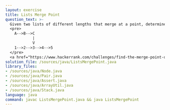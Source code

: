 ```yaml
---
layout: exercise
title: Lists Merge Point
question_text: >-
  Given two lists of different lengths that merge at a point, determine the merge point
  <pre>
    A-->B-->C
            |
            V
    1-->2-->3-->4-->5
  </pre>
  <a href="https://www.hackerrank.com/challenges/find-the-merge-point-of-two-joined-linked-lists/problem" target="_blank">More Practise</a>
solution_file: /sources/java/ListsMergePoint.java
library_files:
- /sources/java/Node.java
- /sources/java/Pair.java
- /sources/java/Assert.java
- /sources/java/ArrayUtil.java
- /sources/java/Stack.java
language: java
command: javac ListsMergePoint.java && java ListsMergePoint
---
```

